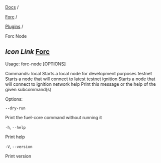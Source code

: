 [Docs](https://docs.fuel.network/) /

[Forc](https://docs.fuel.network/docs/forc/) /

[Plugins](https://docs.fuel.network/docs/forc/plugins/) /

Forc Node

## _Icon Link_ [Forc](https://docs.fuel.network/docs/forc/plugins/forc_node/\#forc-node)

Usage: forc-node \[OPTIONS\]

Commands: local Starts a local node for development purposes testnet Starts a node that will connect to latest testnet ignition Starts a node that will connect to ignition network help Print this message or the help of the given subcommand(s)

Options:

`--dry-run`

Print the fuel-core command without running it

`-h`, `--help`

Print help

`-V`, `--version`

Print version